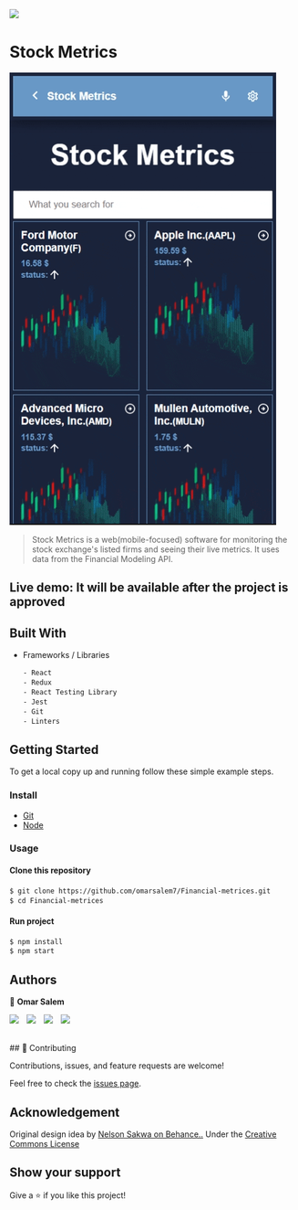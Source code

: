 ![](https://img.shields.io/badge/Microverse-blueviolet)

# Stock Metrics

![screenshot](./src/assets/screen.gif)


> Stock Metrics is a web(mobile-focused) software for monitoring the stock exchange's listed firms and seeing their live metrics. It uses data from the Financial Modeling API. 


## Live demo: It will be available after the project is approved


## Built With

- Frameworks / Libraries
  ```bash
  - React 
  - Redux
  - React Testing Library
  - Jest
  - Git
  - Linters
  ```



## Getting Started

To get a local copy up and running follow these simple example steps.

### Install
  -  [Git](https://git-scm.com/downloads)
  -  [Node](https://nodejs.org/en/download/)

### Usage
#### Clone this repository

```bash
$ git clone https://github.com/omarsalem7/Financial-metrices.git
$ cd Financial-metrices
```
#### Run project

```bash
$ npm install
$ npm start
```

## Authors

👤 **Omar Salem**


[<code><img height="26" style="padding-right:2%;" src="https://cdn.iconscout.com/icon/free/png-256/github-153-675523.png"></code>](https://github.com/omarsalem7)
[<code><img height="26" style="padding-right:2%;" src="https://upload.wikimedia.org/wikipedia/sco/thumb/9/9f/Twitter_bird_logo_2012.svg/1200px-Twitter_bird_logo_2012.svg.png"></code>](https://twitter.com/ShaherShamroukh/)
[<code><img height="26" style="padding-right:2%;" src="https://upload.wikimedia.org/wikipedia/commons/thumb/c/c9/Linkedin.svg/1200px-Linkedin.svg.png"></code>](https://www.linkedin.com/in/omar-salem-a6945b177/)
 <a href="mailto:omarsalem0721@gmail.com?subject=Hey Omar!"><img height="26" style="padding-right:2%;" src="https://cdn.worldvectorlogo.com/logos/official-gmail-icon-2020-.svg"></a>
 
<br/>
## 🤝 Contributing

Contributions, issues, and feature requests are welcome!

Feel free to check the [issues page](../../issues/).


## Acknowledgement
Original design idea by [Nelson Sakwa on Behance..](https://www.behance.net/gallery/31579789/Ballhead-App-%28Free-PSDs%29) Under the [Creative Commons License](https://creativecommons.org/licenses/by-nc/4.0/)

## Show your support

Give a ⭐️ if you like this project!
